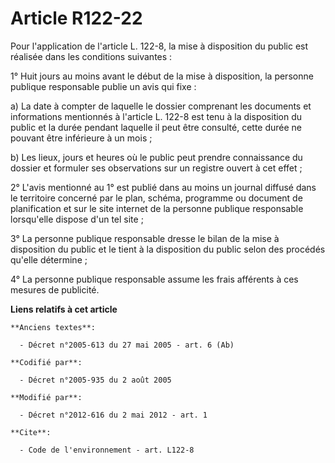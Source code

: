 # Article R122-22

Pour l'application de l'article L. 122-8, la mise à disposition du public est réalisée dans les conditions suivantes : 

1° Huit jours au moins avant le début de la mise à disposition, la personne publique responsable publie un avis qui fixe : 

a) La date à compter de laquelle le dossier comprenant les documents et informations mentionnés à l'article L. 122-8 est tenu
à la disposition du public et la durée pendant laquelle il peut être consulté, cette durée ne pouvant être inférieure à un
mois ; 

b) Les lieux, jours et heures où le public peut prendre connaissance du dossier et formuler ses observations sur un registre
ouvert à cet effet ; 

2° L'avis mentionné au 1° est publié dans au moins un journal diffusé dans le territoire concerné par le plan, schéma,
programme ou document de planification et sur le site internet de la personne publique responsable lorsqu'elle dispose d'un
tel site ; 

3° La personne publique responsable dresse le bilan de la mise à disposition du public et le tient à la disposition du public
selon des procédés qu'elle détermine ; 

4° La personne publique responsable assume les frais afférents à ces mesures de publicité.

**Liens relatifs à cet article**

	**Anciens textes**:

	  - Décret n°2005-613 du 27 mai 2005 - art. 6 (Ab)

	**Codifié par**:

	  - Décret n°2005-935 du 2 août 2005

	**Modifié par**:

	  - Décret n°2012-616 du 2 mai 2012 - art. 1

	**Cite**:

	  - Code de l'environnement - art. L122-8
